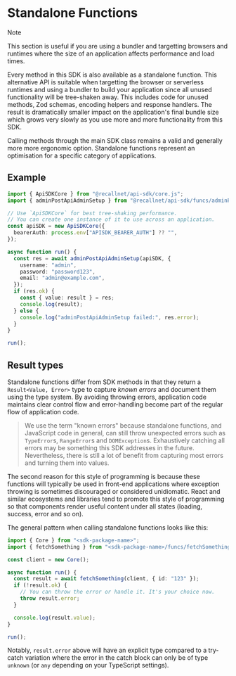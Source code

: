 # Standalone Functions

> [!NOTE]
> This section is useful if you are using a bundler and targetting browsers and
> runtimes where the size of an application affects performance and load times.

Every method in this SDK is also available as a standalone function. This
alternative API is suitable when targetting the browser or serverless runtimes
and using a bundler to build your application since all unused functionality
will be tree-shaken away. This includes code for unused methods, Zod schemas,
encoding helpers and response handlers. The result is dramatically smaller
impact on the application's final bundle size which grows very slowly as you use
more and more functionality from this SDK.

Calling methods through the main SDK class remains a valid and generally more
more ergonomic option. Standalone functions represent an optimisation for a
specific category of applications.

## Example

```typescript
import { ApiSDKCore } from "@recallnet/api-sdk/core.js";
import { adminPostApiAdminSetup } from "@recallnet/api-sdk/funcs/adminPostApiAdminSetup.js";

// Use `ApiSDKCore` for best tree-shaking performance.
// You can create one instance of it to use across an application.
const apiSDK = new ApiSDKCore({
  bearerAuth: process.env["APISDK_BEARER_AUTH"] ?? "",
});

async function run() {
  const res = await adminPostApiAdminSetup(apiSDK, {
    username: "admin",
    password: "password123",
    email: "admin@example.com",
  });
  if (res.ok) {
    const { value: result } = res;
    console.log(result);
  } else {
    console.log("adminPostApiAdminSetup failed:", res.error);
  }
}

run();
```

## Result types

Standalone functions differ from SDK methods in that they return a
`Result<Value, Error>` type to capture _known errors_ and document them using
the type system. By avoiding throwing errors, application code maintains clear
control flow and error-handling become part of the regular flow of application
code.

> We use the term "known errors" because standalone functions, and JavaScript
> code in general, can still throw unexpected errors such as `TypeError`s,
> `RangeError`s and `DOMException`s. Exhaustively catching all errors may be
> something this SDK addresses in the future. Nevertheless, there is still a lot
> of benefit from capturing most errors and turning them into values.

The second reason for this style of programming is because these functions will
typically be used in front-end applications where exception throwing is
sometimes discouraged or considered unidiomatic. React and similar ecosystems
and libraries tend to promote this style of programming so that components
render useful content under all states (loading, success, error and so on).

The general pattern when calling standalone functions looks like this:

```typescript
import { Core } from "<sdk-package-name>";
import { fetchSomething } from "<sdk-package-name>/funcs/fetchSomething.js";

const client = new Core();

async function run() {
  const result = await fetchSomething(client, { id: "123" });
  if (!result.ok) {
    // You can throw the error or handle it. It's your choice now.
    throw result.error;
  }

  console.log(result.value);
}

run();
```

Notably, `result.error` above will have an explicit type compared to a try-catch
variation where the error in the catch block can only be of type `unknown` (or
`any` depending on your TypeScript settings).
